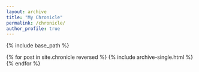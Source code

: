 ```yaml
---
layout: archive
title: "My Chronicle"
permalink: /chronicle/
author_profile: true
---
```


{% include base_path %}

{% for post in site.chronicle reversed %}
  {% include archive-single.html %}
{% endfor %}
